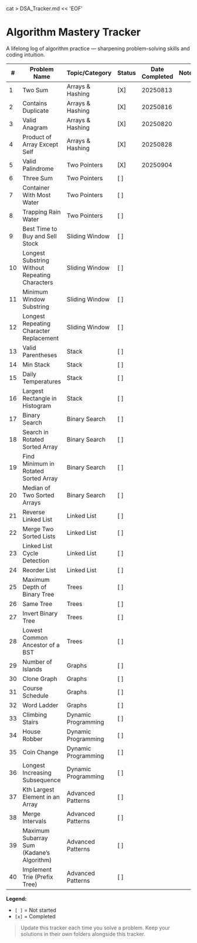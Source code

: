 cat > DSA_Tracker.md << 'EOF'
# Algorithm Mastery Tracker

A lifelong log of algorithm practice — sharpening problem-solving skills and coding intuition.

| #  | Problem Name | Topic/Category     | Status | Date Completed | Notes |
|----|--------------|--------------------|--------|----------------|-------|
| 1  | Two Sum      | Arrays & Hashing   | [X]    |    20250813     |       |
| 2  | Contains Duplicate | Arrays & Hashing | [X] |   20250816     |       |
| 3  | Valid Anagram | Arrays & Hashing  | [X]    |     20250820     |       |
| 4  | Product of Array Except Self | Arrays & Hashing | [X] | 20250828   |       |
| 5  | Valid Palindrome | Two Pointers   | [X]    |    20250904     |       |
| 6  | Three Sum     | Two Pointers      | [ ]    |                |       |
| 7  | Container With Most Water | Two Pointers | [ ] |           |       |
| 8  | Trapping Rain Water | Two Pointers | [ ]   |                |       |
| 9  | Best Time to Buy and Sell Stock | Sliding Window | [ ] |  |       |
| 10 | Longest Substring Without Repeating Characters | Sliding Window | [ ] | | |
| 11 | Minimum Window Substring | Sliding Window | [ ] |         |       |
| 12 | Longest Repeating Character Replacement | Sliding Window | [ ] | | |
| 13 | Valid Parentheses | Stack         | [ ]    |                |       |
| 14 | Min Stack     | Stack             | [ ]    |                |       |
| 15 | Daily Temperatures | Stack        | [ ]    |                |       |
| 16 | Largest Rectangle in Histogram | Stack | [ ] |             |       |
| 17 | Binary Search | Binary Search     | [ ]    |                |       |
| 18 | Search in Rotated Sorted Array | Binary Search | [ ] |     |       |
| 19 | Find Minimum in Rotated Sorted Array | Binary Search | [ ] | | |
| 20 | Median of Two Sorted Arrays | Binary Search | [ ] |       |       |
| 21 | Reverse Linked List | Linked List | [ ]    |                |       |
| 22 | Merge Two Sorted Lists | Linked List | [ ] |               |       |
| 23 | Linked List Cycle Detection | Linked List | [ ] |          |       |
| 24 | Reorder List  | Linked List       | [ ]    |                |       |
| 25 | Maximum Depth of Binary Tree | Trees | [ ] |               |       |
| 26 | Same Tree     | Trees             | [ ]    |                |       |
| 27 | Invert Binary Tree | Trees        | [ ]    |                |       |
| 28 | Lowest Common Ancestor of a BST | Trees | [ ] |           |       |
| 29 | Number of Islands | Graphs        | [ ]    |                |       |
| 30 | Clone Graph   | Graphs            | [ ]    |                |       |
| 31 | Course Schedule | Graphs          | [ ]    |                |       |
| 32 | Word Ladder   | Graphs            | [ ]    |                |       |
| 33 | Climbing Stairs | Dynamic Programming | [ ] |             |       |
| 34 | House Robber  | Dynamic Programming | [ ] |               |       |
| 35 | Coin Change   | Dynamic Programming | [ ] |               |       |
| 36 | Longest Increasing Subsequence | Dynamic Programming | [ ] | | |
| 37 | Kth Largest Element in an Array | Advanced Patterns | [ ] | | |
| 38 | Merge Intervals | Advanced Patterns | [ ] |               |       |
| 39 | Maximum Subarray Sum (Kadane’s Algorithm) | Advanced Patterns | [ ] | | |
| 40 | Implement Trie (Prefix Tree) | Advanced Patterns | [ ] |  |       |

**Legend:**
- `[ ]` = Not started
- `[x]` = Completed

> Update this tracker each time you solve a problem. Keep your solutions in their own folders alongside this tracker.
